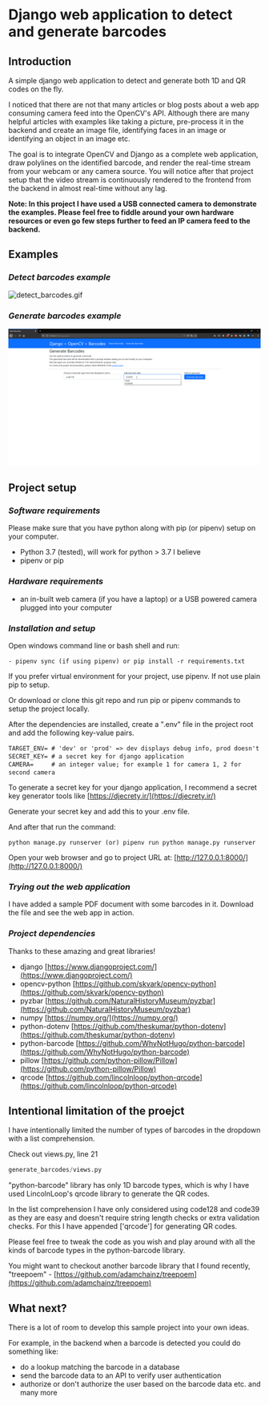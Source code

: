 # Django web application to detect and generate barcodes

## Introduction

A simple django web application to detect and generate both 1D and QR codes on the fly.

I noticed that there are not that many articles or blog posts about a web app consuming camera feed into the OpenCV's API. Although there are many helpful articles with examples like taking a picture, pre-process it in the backend and create an image file, identifying faces in an image or identifying an object in an image etc.

The goal is to integrate OpenCV and Django as a complete web application, draw polylines on the identified barcode, and render the real-time stream from your webcam or any camera source. You will notice after that project setup that the video stream is continuously rendered to the frontend from the backend in almost real-time without any lag.

**Note: In this project I have used a USB connected camera to demonstrate the examples. Please feel free to fiddle around your own hardware resources or even go few steps further to feed an IP camera feed to the backend.**

## Examples

### *Detect barcodes example*

![detect_barcodes.gif](images/detect_barcodes.gif)

### *Generate barcodes example*

![Generate Barcodes](images/generate_barcodes.gif)

## Project setup

### *Software requirements*

Please make sure that you have python along with pip (or pipenv) setup on your computer.

- Python 3.7 (tested), will work for python > 3.7 I believe
- pipenv or pip

### *Hardware requirements*

- an in-built web camera (if you have a laptop) or a USB powered camera plugged into your computer

### *Installation and setup*

Open windows command line or bash shell and run:

```shell
- pipenv sync (if using pipenv) or pip install -r requirements.txt
```

If you prefer virtual environment for your project, use pipenv. If not use plain pip to setup.

Or download or clone this git repo and run pip or pipenv commands to setup the project locally.

After the dependencies are installed, create a ".env" file in the project root and add the following key-value pairs.

```dotenv
TARGET_ENV= # 'dev' or 'prod' => dev displays debug info, prod doesn't
SECRET_KEY= # a secret key for django application
CAMERA=     # an integer value; for example 1 for camera 1, 2 for second camera
```

To generate a secret key for your django application, I recommend a secret key generator tools like [https://djecrety.ir/](https://djecrety.ir/)

Generate your secret key and add this to your .env file.

And after that run the command:

```shell
python manage.py runserver (or) pipenv run python manage.py runserver
```

Open your web browser and go to project URL at: [http://127.0.0.1:8000/](http://127.0.0.1:8000/)

### *Trying out the web application*

I have added a sample PDF document with some barcodes in it. Download the file and see the web app in action.

### *Project dependencies*

Thanks to these amazing and great libraries!

- django [https://www.djangoproject.com/](https://www.djangoproject.com/)
- opencv-python [https://github.com/skvark/opencv-python](https://github.com/skvark/opencv-python)
- pyzbar [https://github.com/NaturalHistoryMuseum/pyzbar](https://github.com/NaturalHistoryMuseum/pyzbar)
- numpy [https://numpy.org/](https://numpy.org/)
- python-dotenv [https://github.com/theskumar/python-dotenv](https://github.com/theskumar/python-dotenv)
- python-barcode [https://github.com/WhyNotHugo/python-barcode](https://github.com/WhyNotHugo/python-barcode)
- pillow [https://github.com/python-pillow/Pillow](https://github.com/python-pillow/Pillow)
- qrcode [https://github.com/lincolnloop/python-qrcode](https://github.com/lincolnloop/python-qrcode)

## Intentional limitation of the proejct

I have intentionally limited the number of types of barcodes in the dropdown with a list comprehension.

Check out views.py, line 21

```python
generate_barcodes/views.py
```

"python-barcode" library has only 1D barcode types, which is why I have used LincolnLoop's qrcode library to generate the QR codes.

In the list comprehension I have only considered using code128 and code39 as they are easy and doesn't require string length checks or extra validation checks. For this I have appended ['qrcode'] for generating QR codes.

Please feel free to tweak the code as you wish and play around with all the kinds of barcode types in the python-barcode library.

You might want to checkout another barcode library that I found recently, "treepoem" - [https://github.com/adamchainz/treepoem](https://github.com/adamchainz/treepoem)

## What next?

There is a lot of room to develop this sample project into your own ideas.

For example, in the backend when a barcode is detected you could do something like:

- do a lookup matching the barcode in a database
- send the barcode data to an API to verify user authentication
- authorize or don't authorize the user based on the barcode data etc. and many more
